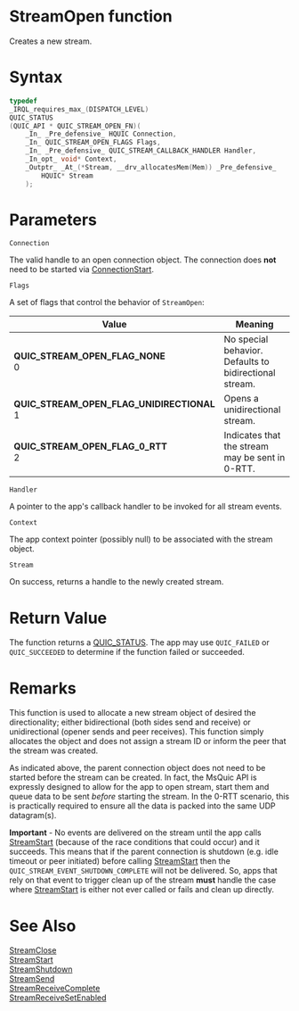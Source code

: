 StreamOpen function
======

Creates a new stream.

# Syntax

```C
typedef
_IRQL_requires_max_(DISPATCH_LEVEL)
QUIC_STATUS
(QUIC_API * QUIC_STREAM_OPEN_FN)(
    _In_ _Pre_defensive_ HQUIC Connection,
    _In_ QUIC_STREAM_OPEN_FLAGS Flags,
    _In_ _Pre_defensive_ QUIC_STREAM_CALLBACK_HANDLER Handler,
    _In_opt_ void* Context,
    _Outptr_ _At_(*Stream, __drv_allocatesMem(Mem)) _Pre_defensive_
        HQUIC* Stream
    );
```

# Parameters

`Connection`

The valid handle to an open connection object. The connection does **not** need to be started via [ConnectionStart](ConnectionStart.md).

`Flags`

A set of flags that control the behavior of `StreamOpen`:

Value | Meaning
--- | ---
**QUIC_STREAM_OPEN_FLAG_NONE**<br>0 | No special behavior. Defaults to bidirectional stream.
**QUIC_STREAM_OPEN_FLAG_UNIDIRECTIONAL**<br>1 | Opens a unidirectional stream.
**QUIC_STREAM_OPEN_FLAG_0_RTT**<br>2 | Indicates that the stream may be sent in 0-RTT.

`Handler`

A pointer to the app's callback handler to be invoked for all stream events.

`Context`

The app context pointer (possibly null) to be associated with the stream object.

`Stream`

On success, returns a handle to the newly created stream.

# Return Value

The function returns a [QUIC_STATUS](QUIC_STATUS.md). The app may use `QUIC_FAILED` or `QUIC_SUCCEEDED` to determine if the function failed or succeeded.

# Remarks

This function is used to allocate a new stream object of desired the directionality; either bidirectional (both sides send and receive) or unidirectional (opener sends and peer receives). This function simply allocates the object and does not assign a stream ID or inform the peer that the stream was created.

As indicated above, the parent connection object does not need to be started before the stream can be created. In fact, the MsQuic API is expressly designed to allow for the app to open stream, start them and queue data to be sent *before* starting the stream. In the 0-RTT scenario, this is practically required to ensure all the data is packed into the same UDP datagram(s).

**Important** - No events are delivered on the stream until the app calls [StreamStart](StreamStart.md) (because of the race conditions that could occur) and it succeeds. This means that if the parent connection is shutdown (e.g. idle timeout or peer initiated) before calling [StreamStart](StreamStart.md) then the `QUIC_STREAM_EVENT_SHUTDOWN_COMPLETE` will not be delivered. So, apps that rely on that event to trigger clean up of the stream **must** handle the case where [StreamStart](StreamStart.md) is either not ever called or fails and clean up directly.

# See Also

[StreamClose](StreamClose.md)<br>
[StreamStart](StreamStart.md)<br>
[StreamShutdown](StreamShutdown.md)<br>
[StreamSend](StreamSend.md)<br>
[StreamReceiveComplete](StreamReceiveComplete.md)<br>
[StreamReceiveSetEnabled](StreamReceiveSetEnabled.md)<br>
